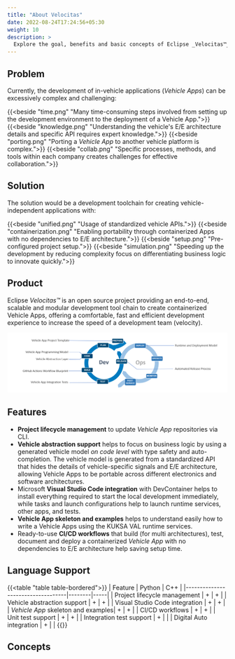 ```yaml
---
title: "About Velocitas"
date: 2022-08-24T17:24:56+05:30
weight: 10
description: >
  Explore the goal, benefits and basic concepts of Eclipse _Velocitas™_
---
```


## Problem

Currently, the development of in-vehicle applications (_Vehicle Apps_) can be excessively complex and challenging:

{{<beside "time.png" "Many time-consuming steps involved from setting up the development environment to the deployment of a Vehicle App.">}}
{{<beside "knowledge.png" "Understanding the vehicle's E/E architecture details and specific API requires expert knowledge.">}}
{{<beside "porting.png" "Porting a _Vehicle App_ to another vehicle platform is complex.">}}
{{<beside "collab.png" "Specific processes, methods, and tools within each company creates challenges for effective collaboration.">}}

## Solution

The solution would be a development toolchain for creating vehicle-independent applications with:

{{<beside "unified.png" "Usage of standardized vehicle APIs.">}}
{{<beside "containerization.png" "Enabling portability through containerized Apps with no dependencies to E/E architecture.">}}
{{<beside "setup.png" "Pre-configured project setup​.">}}
{{<beside "simulation.png" "Speeding up the development by reducing complexity focus on differentiating business logic to innovate quickly.">}}

## Product

Eclipse _Velocitas™_ is an open source project providing an end-to-end, scalable and modular development tool chain to create containerized Vehicle Apps, offering a comfortable, fast and efficient development experience to increase the speed of a development team (velocity).

<img src="dev_ops_cycle.png" >

## Features

- **Project lifecycle management** to update _Vehicle App_ repositories via CLI.
- **Vehicle abstraction support** helps to focus on business logic by using a generated vehicle model _on code level_ with type safety and auto-completion. The vehicle model is generated from a standardized API that hides the details of vehicle-specific signals and E/E architecture, allowing Vehicle Apps to be portable across different electronics and software architectures.
- Microsoft **Visual Studio Code integration** with DevContainer helps to install everything required to start the local development immediately, while tasks and launch configurations help to launch runtime services, other apps, and tests.
- **Vehicle App skeleton and examples** helps to understand easily how to write a Vehicle Apps using the KUKSA VAL runtime services.
- Ready-to-use **CI/CD workflows** that build (for multi architectures), test, document and deploy a containerized _Vehicle App_ with no dependencies to E/E architecture help saving setup time.

## Language Support

{{<table "table table-bordered">}}
| Feature                           | Python | C++ |
|-----------------------------------|--------|-----|
| Project lifecycle management      | +      | +   |
| Vehicle abstraction support       | +      | +   |
| Visual Studio Code integration    | +      | +   |
| _Vehicle App_ skeleton and examples| +      | +   |
| CI/CD workflows                   | +      | +   |
| Unit test support                 | +      | +   |
| Integration test support          | +      |     |
| Digital Auto integration          | +      |     |
{{</table>}}

## Concepts
